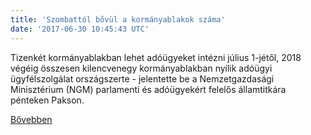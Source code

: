 ```yaml
---
title: 'Szombattól bővül a kormányablakok száma'
date: '2017-06-30 10:45:43 UTC'
---
```


Tizenkét kormányablakban lehet adóügyeket intézni július 1-jétől, 2018 végéig összesen kilencvenegy kormányablakban nyílik adóügyi ügyfélszolgálat országszerte - jelentette be a Nemzetgazdasági Minisztérium (NGM) parlamenti és adóügyekért felelős államtitkára pénteken Pakson.


[Bővebben](http://ift.tt/2snZRh7)
